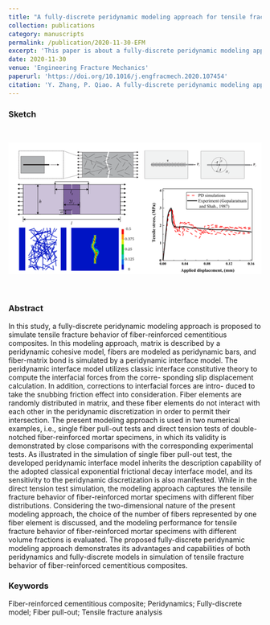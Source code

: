 ```yaml
---
title: "A fully-discrete peridynamic modeling approach for tensile fracture of fiber-reinforced cementitious composites"
collection: publications
category: manuscripts
permalink: /publication/2020-11-30-EFM
excerpt: 'This paper is about a fully-discrete peridynamic modeling approach to simulate tensile fracture behavior of fiber-reinforced cementitious composites.'
date: 2020-11-30
venue: 'Engineering Fracture Mechanics'
paperurl: 'https://doi.org/10.1016/j.engfracmech.2020.107454'
citation: 'Y. Zhang, P. Qiao. A fully-discrete peridynamic modeling approach for tensile fracture of fiber-reinforced cementitious composites. Eng. Fract. Mech. 2021, 242, 107454.'
---
```

###  Sketch
<br>
<p align="center">
  <img src="/images/2020-11-30-EFM-p5.png">
</p>
<!--<center>Fully-discrete PD model for tensile fracture of FRCC</center>-->
<br>

### Abstract
In this study, a fully-discrete peridynamic modeling approach is proposed to simulate tensile fracture behavior of fiber-reinforced cementitious composites. In this modeling approach, matrix is described by a peridynamic cohesive model, fibers are modeled as peridynamic bars, and fiber-matrix bond is simulated by a peridynamic interface model. The peridynamic interface model utilizes classic interface constitutive theory to compute the interfacial forces from the corre- sponding slip displacement calculation. In addition, corrections to interfacial forces are intro- duced to take the snubbing friction effect into consideration. Fiber elements are randomly distributed in matrix, and these fiber elements do not interact with each other in the peridynamic discretization in order to permit their intersection. The present modeling approach is used in two numerical examples, i.e., single fiber pull-out tests and direct tension tests of double-notched fiber-reinforced mortar specimens, in which its validity is demonstrated by close comparisons with the corresponding experimental tests. As illustrated in the simulation of single fiber pull-out test, the developed peridynamic interface model inherits the description capability of the adopted classical exponential frictional decay interface model, and its sensitivity to the peridynamic discretization is also manifested. While in the direct tension test simulation, the modeling approach captures the tensile fracture behavior of fiber-reinforced mortar specimens with different fiber distributions. Considering the two-dimensional nature of the present modeling approach, the choice of the number of fibers represented by one fiber element is discussed, and the modeling performance for tensile fracture behavior of fiber-reinforced mortar specimens with different volume fractions is evaluated. The proposed fully-discrete peridynamic modeling approach demonstrates its advantages and capabilities of both peridynamics and fully-discrete models in simulation of tensile fracture behavior of fiber-reinforced cementitious composites.

### Keywords
Fiber-reinforced cementitious composite; Peridynamics; Fully-discrete model; Fiber pull-out; Tensile fracture analysis

